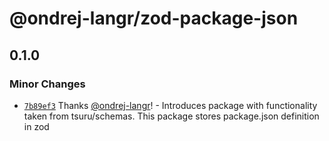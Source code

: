 # @ondrej-langr/zod-package-json

## 0.1.0

### Minor Changes

- [`7b89ef3`](https://github.com/ondrej-langr/toolbox/commit/7b89ef3304f495558c58de4858175e89b9b6e9fb) Thanks [@ondrej-langr](https://github.com/ondrej-langr)! - Introduces package with functionality taken from tsuru/schemas. This package stores package.json definition in zod
